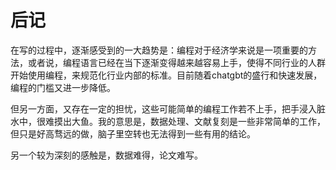 # 后记

在写的过程中，逐渐感受到的一大趋势是：编程对于经济学来说是一项重要的方法，或者说，编程语言已经在当下逐渐变得越来越容易上手，使得不同行业的人群开始使用编程，来规范化行业内部的标准。目前随着chatgbt的盛行和快速发展，编程的门槛又进一步降低。

但另一方面，又存在一定的担忧，这些可能简单的编程工作若不上手，把手浸入脏水中，很难摸出大鱼。我的意思是，数据处理、文献复刻是一些非常简单的工作，但只是好高骛远的做，脑子里空转也无法得到一些有用的结论。


另一个较为深刻的感触是，数据难得，论文难写。



